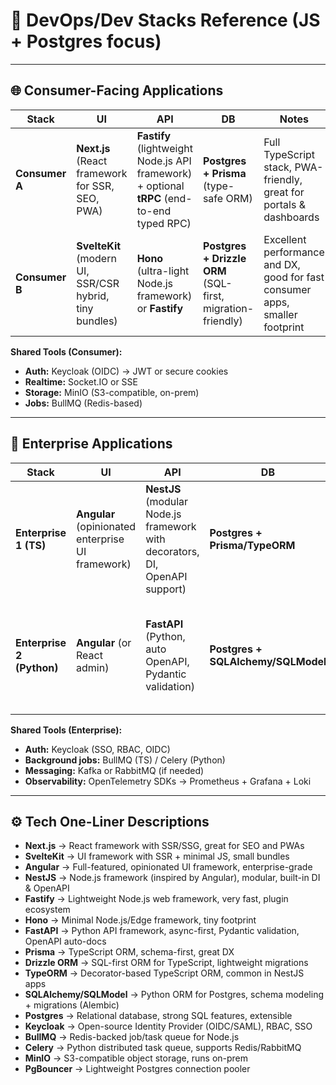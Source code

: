 # 📌 DevOps/Dev Stacks Reference (JS + Postgres focus)

---

## 🌐 Consumer-Facing Applications

| Stack | UI | API | DB | Notes |
|-------|----|-----|----|-------|
| **Consumer A** | **Next.js** (React framework for SSR, SEO, PWA) | **Fastify** (lightweight Node.js API framework) + optional **tRPC** (end-to-end typed RPC) | **Postgres + Prisma** (type-safe ORM) | Full TypeScript stack, PWA-friendly, great for portals & dashboards |
| **Consumer B** | **SvelteKit** (modern UI, SSR/CSR hybrid, tiny bundles) | **Hono** (ultra-light Node.js framework) or **Fastify** | **Postgres + Drizzle ORM** (SQL-first, migration-friendly) | Excellent performance and DX, good for fast consumer apps, smaller footprint |

**Shared Tools (Consumer):**
- **Auth:** Keycloak (OIDC) → JWT or secure cookies  
- **Realtime:** Socket.IO or SSE  
- **Storage:** MinIO (S3-compatible, on-prem)  
- **Jobs:** BullMQ (Redis-based)  

---

## 🏢 Enterprise Applications

| Stack | UI | API | DB | Notes |
|-------|----|-----|----|-------|
| **Enterprise 1 (TS)** | **Angular** (opinionated enterprise UI framework) | **NestJS** (modular Node.js framework with decorators, DI, OpenAPI support) | **Postgres + Prisma/TypeORM** | Strong structure, monorepo-friendly (Nx), scales with big teams |
| **Enterprise 2 (Python)** | **Angular** (or React admin) | **FastAPI** (Python, auto OpenAPI, Pydantic validation) | **Postgres + SQLAlchemy/SQLModel** | Schema-driven APIs, good for data-heavy or integration services, async-friendly |

**Shared Tools (Enterprise):**
- **Auth:** Keycloak (SSO, RBAC, OIDC)  
- **Background jobs:** BullMQ (TS) / Celery (Python)  
- **Messaging:** Kafka or RabbitMQ (if needed)  
- **Observability:** OpenTelemetry SDKs → Prometheus + Grafana + Loki  

---

## ⚙️ Tech One-Liner Descriptions

- **Next.js** → React framework with SSR/SSG, great for SEO and PWAs  
- **SvelteKit** → UI framework with SSR + minimal JS, small bundles  
- **Angular** → Full-featured, opinionated UI framework, enterprise-grade  
- **NestJS** → Node.js framework (inspired by Angular), modular, built-in DI & OpenAPI  
- **Fastify** → Lightweight Node.js web framework, very fast, plugin ecosystem  
- **Hono** → Minimal Node.js/Edge framework, tiny footprint  
- **FastAPI** → Python API framework, async-first, Pydantic validation, OpenAPI auto-docs  
- **Prisma** → TypeScript ORM, schema-first, great DX  
- **Drizzle ORM** → SQL-first ORM for TypeScript, lightweight migrations  
- **TypeORM** → Decorator-based TypeScript ORM, common in NestJS apps  
- **SQLAlchemy/SQLModel** → Python ORM for Postgres, schema modeling + migrations (Alembic)  
- **Postgres** → Relational database, strong SQL features, extensible  
- **Keycloak** → Open-source Identity Provider (OIDC/SAML), RBAC, SSO  
- **BullMQ** → Redis-backed job/task queue for Node.js  
- **Celery** → Python distributed task queue, supports Redis/RabbitMQ  
- **MinIO** → S3-compatible object storage, runs on-prem  
- **PgBouncer** → Lightweight Postgres connection pooler  
